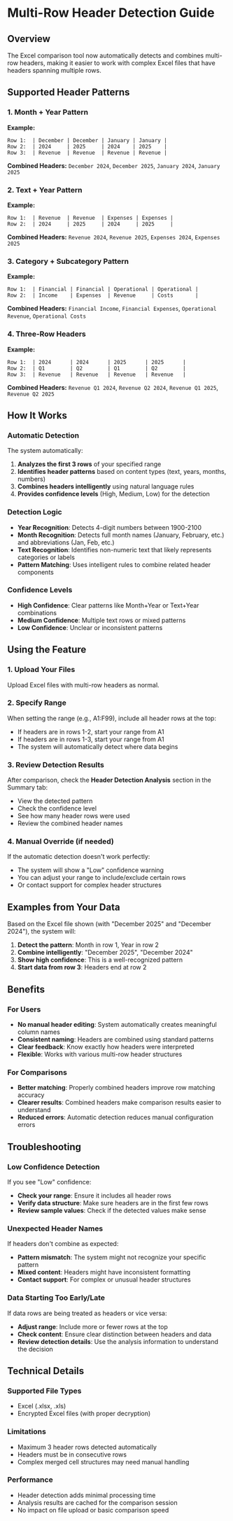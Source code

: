 # Multi-Row Header Detection Guide

## Overview
The Excel comparison tool now automatically detects and combines multi-row headers, making it easier to work with complex Excel files that have headers spanning multiple rows.

## Supported Header Patterns

### 1. Month + Year Pattern
**Example:**
```
Row 1:  | December | December | January | January |
Row 2:  | 2024     | 2025     | 2024    | 2025    |
Row 3:  | Revenue  | Revenue  | Revenue | Revenue |
```
**Combined Headers:** `December 2024`, `December 2025`, `January 2024`, `January 2025`

### 2. Text + Year Pattern
**Example:**
```
Row 1:  | Revenue  | Revenue  | Expenses | Expenses |
Row 2:  | 2024     | 2025     | 2024     | 2025     |
```
**Combined Headers:** `Revenue 2024`, `Revenue 2025`, `Expenses 2024`, `Expenses 2025`

### 3. Category + Subcategory Pattern
**Example:**
```
Row 1:  | Financial | Financial | Operational | Operational |
Row 2:  | Income    | Expenses  | Revenue     | Costs       |
```
**Combined Headers:** `Financial Income`, `Financial Expenses`, `Operational Revenue`, `Operational Costs`

### 4. Three-Row Headers
**Example:**
```
Row 1:  | 2024      | 2024      | 2025      | 2025      |
Row 2:  | Q1        | Q2        | Q1        | Q2        |
Row 3:  | Revenue   | Revenue   | Revenue   | Revenue   |
```
**Combined Headers:** `Revenue Q1 2024`, `Revenue Q2 2024`, `Revenue Q1 2025`, `Revenue Q2 2025`

## How It Works

### Automatic Detection
The system automatically:
1. **Analyzes the first 3 rows** of your specified range
2. **Identifies header patterns** based on content types (text, years, months, numbers)
3. **Combines headers intelligently** using natural language rules
4. **Provides confidence levels** (High, Medium, Low) for the detection

### Detection Logic
- **Year Recognition**: Detects 4-digit numbers between 1900-2100
- **Month Recognition**: Detects full month names (January, February, etc.) and abbreviations (Jan, Feb, etc.)
- **Text Recognition**: Identifies non-numeric text that likely represents categories or labels
- **Pattern Matching**: Uses intelligent rules to combine related header components

### Confidence Levels
- **High Confidence**: Clear patterns like Month+Year or Text+Year combinations
- **Medium Confidence**: Multiple text rows or mixed patterns
- **Low Confidence**: Unclear or inconsistent patterns

## Using the Feature

### 1. Upload Your Files
Upload Excel files with multi-row headers as normal.

### 2. Specify Range
When setting the range (e.g., A1:F99), include all header rows at the top:
- If headers are in rows 1-2, start your range from A1
- If headers are in rows 1-3, start your range from A1
- The system will automatically detect where data begins

### 3. Review Detection Results
After comparison, check the **Header Detection Analysis** section in the Summary tab:
- View the detected pattern
- Check the confidence level
- See how many header rows were used
- Review the combined header names

### 4. Manual Override (if needed)
If the automatic detection doesn't work perfectly:
- The system will show a "Low" confidence warning
- You can adjust your range to include/exclude certain rows
- Or contact support for complex header structures

## Examples from Your Data

Based on the Excel file shown (with "December 2025" and "December 2024"), the system will:

1. **Detect the pattern**: Month in row 1, Year in row 2
2. **Combine intelligently**: "December 2025", "December 2024"
3. **Show high confidence**: This is a well-recognized pattern
4. **Start data from row 3**: Headers end at row 2

## Benefits

### For Users
- **No manual header editing**: System automatically creates meaningful column names
- **Consistent naming**: Headers are combined using standard patterns
- **Clear feedback**: Know exactly how headers were interpreted
- **Flexible**: Works with various multi-row header structures

### For Comparisons
- **Better matching**: Properly combined headers improve row matching accuracy
- **Clearer results**: Combined headers make comparison results easier to understand
- **Reduced errors**: Automatic detection reduces manual configuration errors

## Troubleshooting

### Low Confidence Detection
If you see "Low" confidence:
- **Check your range**: Ensure it includes all header rows
- **Verify data structure**: Make sure headers are in the first few rows
- **Review sample values**: Check if the detected values make sense

### Unexpected Header Names
If headers don't combine as expected:
- **Pattern mismatch**: The system might not recognize your specific pattern
- **Mixed content**: Headers might have inconsistent formatting
- **Contact support**: For complex or unusual header structures

### Data Starting Too Early/Late
If data rows are being treated as headers or vice versa:
- **Adjust range**: Include more or fewer rows at the top
- **Check content**: Ensure clear distinction between headers and data
- **Review detection details**: Use the analysis information to understand the decision

## Technical Details

### Supported File Types
- Excel (.xlsx, .xls)
- Encrypted Excel files (with proper decryption)

### Limitations
- Maximum 3 header rows detected automatically
- Headers must be in consecutive rows
- Complex merged cell structures may need manual handling

### Performance
- Header detection adds minimal processing time
- Analysis results are cached for the comparison session
- No impact on file upload or basic comparison speed
